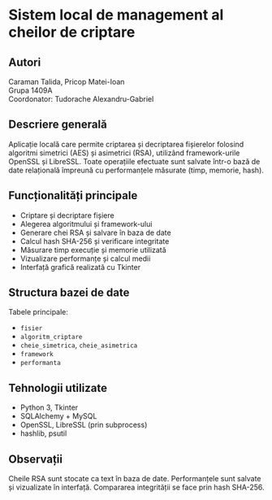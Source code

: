 # Sistem local de management al cheilor de criptare

## Autori
Caraman Talida, Pricop Matei-Ioan  
Grupa 1409A  
Coordonator: Tudorache Alexandru-Gabriel

## Descriere generală
Aplicație locală care permite criptarea și decriptarea fișierelor folosind algoritmi simetrici (AES) și asimetrici (RSA), utilizând framework-urile OpenSSL și LibreSSL. Toate operațiile efectuate sunt salvate într-o bază de date relațională împreună cu performanțele măsurate (timp, memorie, hash).

## Funcționalități principale
- Criptare și decriptare fișiere
- Alegerea algoritmului și framework-ului
- Generare chei RSA și salvare în baza de date
- Calcul hash SHA-256 și verificare integritate
- Măsurare timp execuție și memorie utilizată
- Vizualizare performanțe și calcul medii
- Interfață grafică realizată cu Tkinter

## Structura bazei de date
Tabele principale:
- `fisier`
- `algoritm_criptare`
- `cheie_simetrica`, `cheie_asimetrica`
- `framework`
- `performanta`

## Tehnologii utilizate
- Python 3, Tkinter
- SQLAlchemy + MySQL
- OpenSSL, LibreSSL (prin subprocess)
- hashlib, psutil

## Observații
Cheile RSA sunt stocate ca text în baza de date. Performanțele sunt salvate și vizualizate în interfață. Compararea integrității se face prin hash SHA-256.
